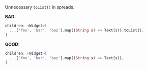 Unnecessary `toList()` in spreads.

**BAD:**
```dart
children: <Widget>[
  ...['foo', 'bar', 'baz'].map((String s) => Text(s)).toList(),
]
```

**GOOD:**
```dart
children: <Widget>[
  ...['foo', 'bar', 'baz'].map((String s) => Text(s)),
]
```

